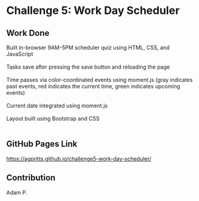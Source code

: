 # Challenge 5: Work Day Scheduler

## Work Done
Built in-browser 9AM-5PM scheduler quiz using HTML, CSS, and JavaScript </br>
</br>
Tasks save after pressing the save button and reloading the page </br>
</br>
Time passes via color-coordinated events using moment.js (gray indicates past events, red indicates the current time, green indicates upcoming events) </br>
</br>
Current date integrated using moment.js </br>
</br>
Layout built using Bootstrap and CSS </br>
</br>

## GitHub Pages Link
https://agpritts.github.io/challenge5-work-day-scheduler/

## Contribution
Adam P.

